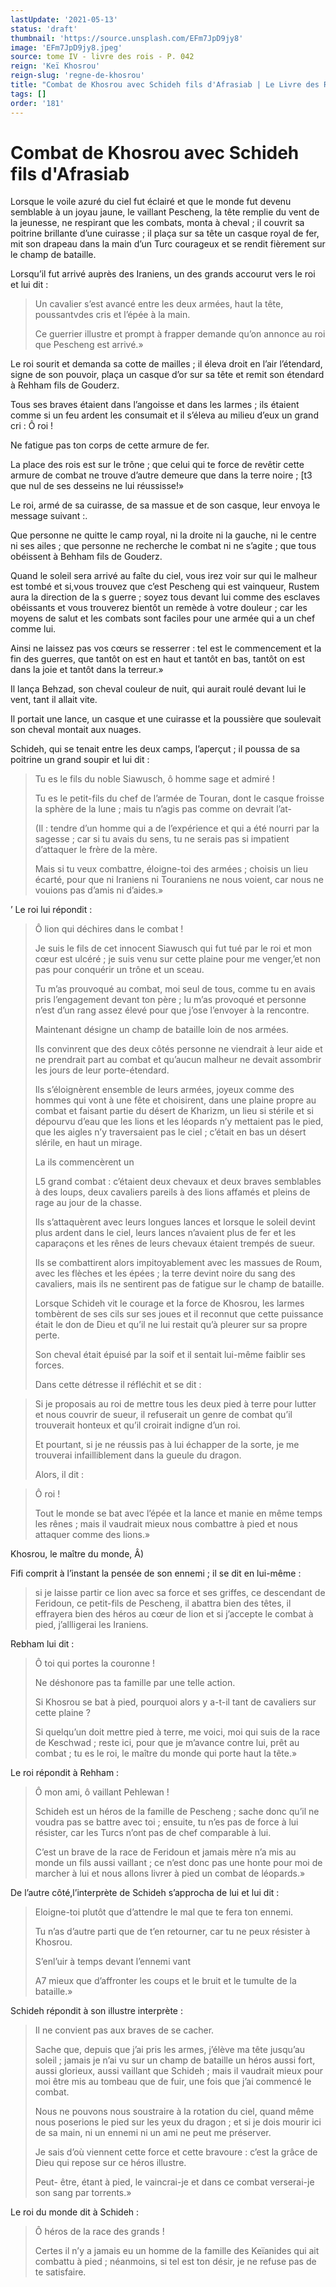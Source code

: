 ```yaml
---
lastUpdate: '2021-05-13'
status: 'draft'
thumbnail: 'https://source.unsplash.com/EFm7JpD9jy8'
image: 'EFm7JpD9jy8.jpeg'
source: tome IV - livre des rois - P. 042
reign: 'Keï Khosrou'
reign-slug: 'regne-de-khosrou'
title: "Combat de Khosrou avec Schideh fils d'Afrasiab | Le Livre des Rois | Shâhnâmeh"
tags: []
order: '181'
---
```


# Combat de Khosrou avec Schideh fils d'Afrasiab

Lorsque le voile azuré du ciel fut éclairé et que le monde fut devenu semblable à un joyau jaune, le vaillant Pescheng, la tête remplie du vent de la jeunesse, ne respirant que les combats, monta à cheval ; il couvrit sa poitrine brillante d’une cuirasse ; il plaça sur sa tête un casque royal de fer, mit son drapeau dans la main d’un Turc courageux et se rendit fièrement sur le champ de bataille.

Lorsqu’il fut arrivé auprès des Iraniens, un des grands accourut vers le roi et lui dit :

> Un cavalier s’est avancé entre les deux armées, haut la tête, poussantvdes cris et l’épée à la main.
>
> Ce guerrier illustre et prompt à frapper demande qu’on annonce au roi que Pescheng est arrivé.»

Le roi sourit et demanda sa cotte de mailles ; il éleva droit en l’air l’étendard, signe de son pouvoir, plaça un casque d’or sur sa tête et remit son étendard à Rehham fils de Gouderz.

Tous ses braves étaient dans l’angoisse et dans les larmes ; ils étaient comme si un feu ardent les consumait et il s’éleva au milieu d’eux un grand cri : Ô roi !

Ne fatigue pas ton corps de cette armure de fer.

La place des rois est sur le trône ; que celui qui te force de revêtir cette armure de combat ne trouve d’autre demeure que dans la terre noire ; [t3 que nul de ses desseins ne lui réussisse!»

Le roi, armé de sa cuirasse, de sa massue et de son casque, leur envoya le message suivant :.

Que personne ne quitte le camp royal, ni la droite ni la gauche, ni le centre ni ses ailes ; que personne ne recherche le combat ni ne s’agite ; que tous obéissent à Behham fils de Gouderz.

Quand le soleil sera arrivé au faîte du ciel, vous irez voir sur qui le malheur est tombé et si,vous trouvez que c’est Pescheng qui est vainqueur, Rustem aura la direction de la s guerre ; soyez tous devant lui comme des esclaves obéissants et vous trouverez bientôt un remède à votre douleur ; car les moyens de salut et les combats sont faciles pour une armée qui a un chef comme lui.

Ainsi ne laissez pas vos cœurs se resserrer : tel est le commencement et la fin des guerres, que tantôt on est en haut et tantôt en bas, tantôt on est dans la joie et tantôt dans la terreur.»

Il lança Behzad, son cheval couleur de nuit, qui aurait roulé devant lui le vent, tant il allait vite.

Il portait une lance, un casque et une cuirasse et la poussière que soulevait son cheval montait aux nuages.

Schideh, qui se tenait entre les deux camps, l’aperçut ; il poussa de sa poitrine un grand soupir et lui dit :

> Tu es le fils du noble Siawusch, ô homme sage et admiré !
>
> Tu es le petit-fils du chef de l’armée de Touran, dont le casque froisse la sphère de la lune ; mais tu n’agis pas comme on devrait l’at-
>
> (Il : tendre d’un homme qui a de l’expérience et qui a été nourri par la sagesse ; car si tu avais du sens, tu ne serais pas si impatient d’attaquer le frère de la mère.
>
> Mais si tu veux combattre, éloigne-toi des armées ; choisis un lieu écarté, pour que ni Iraniens ni Touraniens ne nous voient, car nous ne vouions pas d’amis ni d’aides.»

’
Le roi lui répondit :

> Ô lion qui déchires dans le combat !
>
> Je suis le fils de cet innocent Siawusch qui fut tué par le roi et mon cœur est ulcéré ; je suis venu sur cette plaine pour me venger,’et non pas pour conquérir un trône et un sceau.
>
> Tu m’as prouvoqué au combat, moi seul de tous, comme tu en avais pris l’engagement devant ton père ; lu m’as provoqué et personne n’est d’un rang assez élevé pour que j’ose l’envoyer à la rencontre.
>
> Maintenant désigne un champ de bataille loin de nos armées.
>
> Ils convinrent que des deux côtés personne ne viendrait à leur aide et ne prendrait part au combat et qu’aucun malheur ne devait assombrir les jours de leur porte-étendard.
>
> Ils s’éloignèrent ensemble de leurs armées, joyeux comme des hommes qui vont à une fête et choisirent, dans une plaine propre au combat et faisant partie du désert de Kharizm, un lieu si stérile et si dépourvu d’eau que les lions et les léopards n’y mettaient pas le pied, que les aigles n’y traversaient pas le ciel ; c’était en bas un désert slérile, en haut un mirage.
>
> La ils commencèrent un
>
>
>
> L5 grand combat : c’étaient deux chevaux et deux braves semblables à des loups, deux cavaliers pareils à des lions affamés et pleins de rage au jour de la chasse.
>
> Ils s’attaquèrent avec leurs longues lances et lorsque le soleil devint plus ardent dans le ciel, leurs lances n’avaient plus de fer et les caparaçons et les rênes de leurs chevaux étaient trempés de sueur.
>
> Ils se combattirent alors impitoyablement avec les massues de Roum, avec les flèches et les épées ; la terre devint noire du sang des cavaliers, mais ils ne sentirent pas de fatigue sur le champ de bataille.
>
> Lorsque Schideh vit le courage et la force de Khosrou, les larmes tombèrent de ses cils sur ses joues et il reconnut que cette puissance était le don de Dieu et qu’il ne lui restait qu’à pleurer sur sa propre perte.
>
> Son cheval était épuisé par la soif et il sentait lui-même faiblir ses forces.
>
> Dans cette détresse il réfléchit et se dit :

> Si je proposais au roi de mettre tous les deux pied à terre pour lutter et nous couvrir de sueur, il refuserait un genre de combat qu’il trouverait honteux et qu’il croirait indigne d’un roi.
>
> Et pourtant, si je ne réussis pas à lui échapper de la sorte, je me trouverai infailliblement dans la gueule du dragon.
>
> Alors, il dit :

> Ô roi !
>
> Tout le monde se bat avec l’épée et la lance et manie en même temps les rênes ; mais il vaudrait mieux nous combattre à pied et nous attaquer comme des lions.»

Khosrou, le maître du monde, Â)

Fifi comprit à l’instant la pensée de son ennemi ; il se dit en lui-même :

> si je laisse partir ce lion avec sa force et ses griffes, ce descendant de Feridoun, ce petit-fils de Pescheng, il abattra bien des têtes, il effrayera bien des héros au cœur de lion et si j’accepte le combat à pied, j’allligerai les Iraniens.

Rebham lui dit :

> Ô toi qui portes la couronne !
>
> Ne déshonore pas ta famille par une telle action.
>
> Si Khosrou se bat à pied, pourquoi alors y a-t-il tant de cavaliers sur cette plaine ?
>
> Si quelqu’un doit mettre pied à terre, me voici, moi qui suis de la race de Keschwad ; reste ici, pour que je m’avance contre lui, prêt au combat ; tu es le roi, le maître du monde qui porte haut la tête.»

Le roi répondit à Rehham :

> Ô mon ami, ô vaillant Pehlewan !
>
> Schideh est un héros de la famille de Pescheng ; sache donc qu’il ne voudra pas se battre avec toi ; ensuite, tu n’es pas de force à lui résister, car les Turcs n’ont pas de chef comparable à lui.
>
> C’est un brave de la race de Feridoun et jamais mère n’a mis au monde un fils aussi vaillant ; ce n’est donc pas une honte pour moi de marcher à lui et nous allons livrer à pied un combat de léopards.»

De l’autre côté,l’interprète de Schideh s’approcha de lui et lui dit :

> Eloigne-toi plutôt que d’attendre le mal que te fera ton ennemi.
>
> Tu n’as d’autre parti que de t’en retourner, car tu ne peux résister à Khosrou.
>
> S’enl’uir à temps devant l’ennemi vant
>
>
>
> A7 mieux que d’affronter les coups et le bruit et le tumulte de la bataille.»

Schideh répondit à son illustre interprète :

> Il ne convient pas aux braves de se cacher.
>
> Sache que, depuis que j’ai pris les armes, j’élève ma tête jusqu’au soleil ; jamais je n’ai vu sur un champ de bataille un héros aussi fort, aussi glorieux, aussi vaillant que Schideh ; mais il vaudrait mieux pour moi être mis au tombeau que de fuir, une fois que j’ai commencé le combat.
>
> Nous ne pouvons nous soustraire à la rotation du ciel, quand même nous poserions le pied sur les yeux du dragon ; et si je dois mourir ici de sa main, ni un ennemi ni un ami ne peut me préserver.
>
> Je sais d’où viennent cette force et cette bravoure : c’est la grâce de Dieu qui repose sur ce héros illustre.
>
> Peut-
> être, étant à pied, le vaincrai-je et dans ce combat verserai-je son sang par torrents.»

Le roi du monde dit à Schideh :

> Ô héros de la race des grands !
>
> Certes il n’y a jamais eu un homme de la famille des Keïanides qui ait combattu à pied ; néanmoins, si tel est ton désir, je ne refuse pas de te satisfaire.
